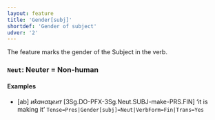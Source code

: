 ```yaml
---
layout: feature
title: 'Gender[subj]'
shortdef: 'Gender of subject'
udver: '2'
---
```


The feature marks the gender of the Subject in the verb.

### <a name="Neut">`Neut`</a>: Neuter = Non-human

#### Examples

* [ab] _иҟанаҵеит_ [3Sg.DO-PFX-3Sg.Neut.SUBJ-make-PRS.FIN] ‘it is making it’ `Tense=Pres|Gender[subj]=Neut|VerbForm=Fin|Trans=Yes`

